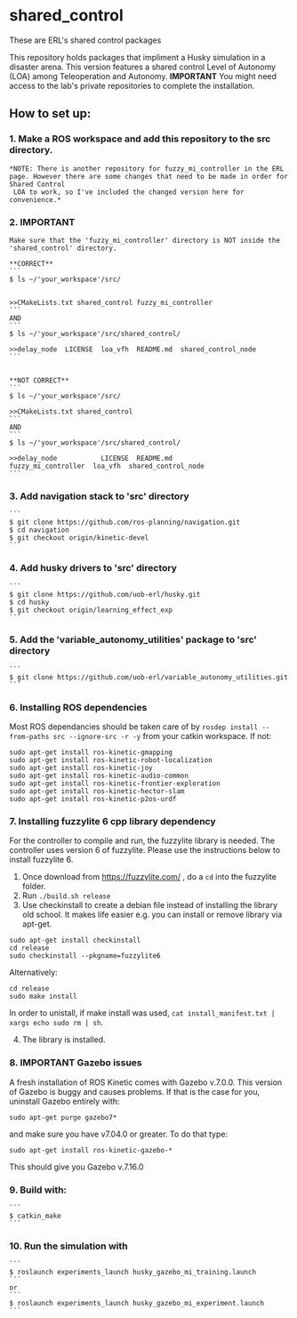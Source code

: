 # shared_control
These are ERL's shared control packages

This repository holds packages that impliment a Husky simulation in a disaster arena. This version features a shared control Level of Autonomy (LOA) among Teleoperation and Autonomy. **IMPORTANT** You might need access to the lab's private repositories to complete the installation. 

## How to set up:

### 1. Make a ROS workspace and add this repository to the src directory.

    *NOTE: There is another repository for fuzzy_mi_controller in the ERL page. However there are some changes that need to be made in order for Shared Control            
     LOA to work, so I've included the changed version here for convenience.*

### 2. **IMPORTANT**
    Make sure that the 'fuzzy_mi_controller' directory is NOT inside the 'shared_control' directory.

    **CORRECT**
    ```
    $ ls ~/'your_workspace'/src/
    

    >>CMakeLists.txt shared_control fuzzy_mi_controller
    ```
    AND
    ```
    $ ls ~/'your_workspace'/src/shared_control/

    >>delay_node  LICENSE  loa_vfh  README.md  shared_control_node
    ```
    
    
    **NOT CORRECT** 
    ```
    $ ls ~/'your_workspace'/src/
    
    >>CMakeLists.txt shared_control 
    ```
    AND
    ```
    $ ls ~/'your_workspace'/src/shared_control/
    
    >>delay_node           LICENSE  README.md
    fuzzy_mi_controller  loa_vfh  shared_control_node
    ```

### 3. Add navigation stack to 'src' directory

    ```
    $ git clone https://github.com/ros-planning/navigation.git
    $ cd navigation
    $ git checkout origin/kinetic-devel
    ```
    
### 4. Add husky drivers to 'src' directory

    ```
    $ git clone https://github.com/uob-erl/husky.git
    $ cd husky
    $ git checkout origin/learning_effect_exp
    ```

### 5. Add the 'variable_autonomy_utilities' package to 'src' directory

    ```
    $ git clone https://github.com/uob-erl/variable_autonomy_utilities.git
    ```
### 6. Installing ROS dependencies

Most ROS dependancies should be taken care of by ``rosdep install --from-paths src --ignore-src -r -y`` from your catkin workspace. If not:

```
sudo apt-get install ros-kinetic-gmapping
sudo apt-get install ros-kinetic-robot-localization
sudo apt-get install ros-kinetic-joy
sudo apt-get install ros-kinetic-audio-common
sudo apt-get install ros-kinetic-frontier-exploration
sudo apt-get install ros-kinetic-hector-slam
sudo apt-get install ros-kinetic-p2os-urdf
```

### 7. Installing fuzzylite 6 cpp library dependency

   For the controller to compile and run, the fuzzylite library is needed. The controller uses version 6 of fuzzylite. Please use the instructions below to           install fuzzylite 6.
   
   1. Once download from https://fuzzylite.com/ , do a ``cd`` into the fuzzylite folder.
   2. Run ``./build.sh release``
   3. Use checkinstall to create a debian file instead of installing the library old school. It makes life easier e.g. you can install or remove library via apt-get.

```
sudo apt-get install checkinstall
cd release
sudo checkinstall --pkgname=fuzzylite6
```
Alternatively:

```
cd release
sudo make install
```
In order to unistall, if make install was used, ``cat install_manifest.txt | xargs echo sudo rm | sh``.
   
   4. The library is installed.
   
### 8. **IMPORTANT** Gazebo issues

A fresh installation of ROS Kinetic comes with Gazebo v.7.0.0. This version of Gazebo is buggy and causes problems. If that is the case for you, uninstall Gazebo entirely with:

```
sudo apt-get purge gazebo7*
```

and make sure you have v7.04.0 or greater. To do that type:

```
sudo apt-get install ros-kinetic-gazebo-*
```

This should give you Gazebo v.7.16.0


### 9. Build with:

    ```
    $ catkin_make
    ```

### 10. Run the simulation with 

    ```
    $ roslaunch experiments_launch husky_gazebo_mi_training.launch
    ```
    or 
    ```
    $ roslaunch experiments_launch husky_gazebo_mi_experiment.launch
    ```
 
  
  
  
  
  
  
  
  
  
